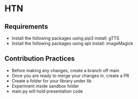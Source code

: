 # HTN

## Requirements
- Install the following packages using pip3 install: gTTS
- Install the following packages using apt install: imageMagick

## Contribution Practices
- Before making any changes, create a branch off main
- Once you are ready to merge your changes in, create a PR
- Create a folder for your library under lib
- Experiment inside sandbox folder
- main.py will hold presentation code
